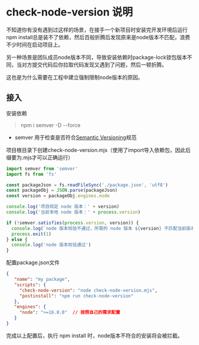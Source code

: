 # check-node-version 说明

不知道你有没有遇到过这样的场景，在接手一个新项目时安装完开发环境后运行npm install总是装不了依赖，然后百般折腾后发现原来是node版本不匹配，浪费不少时间在启动项目上。

另一种场景是团队成员node版本不同，导致安装依赖时package-lock锁包版本不同，当对方提交代码后你拉取代码发现又遇到了问题，然后一顿折腾。

这也是为什么需要在工程中建立强制限制node版本的原因。

## 接入

安装依赖

> npm i semver -D --force

- semver 用于检查是否符合[Semantic Versioning](https://semver.org/)规范

项目根目录下创建check-node-version.mjs（使用了import导入依赖包，因此后缀要为.mjs才可以正确运行）

```javascript
import semver from 'semver'
import fs from 'fs'

const packageJson = fs.readFileSync('./package.json', 'utf8')
const packageObj = JSON.parse(packageJson)
const version = packageObj.engines.node

console.log('项目规定 node 版本：' + version)
console.log('当前本地 node 版本：' + process.version)

if (!semver.satisfies(process.version, version)) {
  console.log(`node 版本校验不通过，所需的 node 版本 ${version} 不匹配当前版本 ${process.version}.`)
  process.exit(1)
} else {
  console.log('node 版本校验通过')
}
```

配置package.json文件

```json
{
   "name": "my package",
   "scripts": {
     "check-node-version": "node check-node-version.mjs",
     "postinstall": "npm run check-node-version"
   },
   "engines": {
     "node": ">=16.0.0"  // 按照自己的需求配置
   }
}
```

完成以上配置后，执行 npm install 时，node版本不符合的安装将会被拦截。
